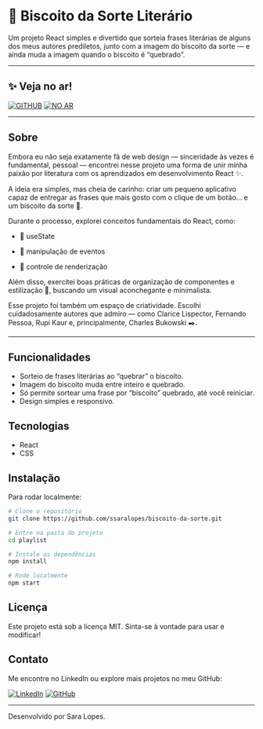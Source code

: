 # 🥠 Biscoito da Sorte Literário

Um projeto React simples e divertido que sorteia frases literárias de alguns dos meus autores prediletos, junto com a imagem do biscoito da sorte — e ainda muda a imagem quando o biscoito é “quebrado”.

---

## ✨ Veja no ar!

[![GITHUB](https://img.shields.io/badge/GITHUB-181717?style=for-the-badge&logo=github&logoColor=white)](https://github.com/ssaralopes)
[![NO AR](https://img.shields.io/badge/NO%20AR-00C851?style=for-the-badge&logoColor=white)](https://ssaralopes.github.io/biscoito-da-sorte/)


---

## Sobre

Embora eu não seja exatamente fã de web design — sinceridade às vezes é fundamental, pessoal — encontrei nesse projeto uma forma de unir minha paixão por literatura com os aprendizados em desenvolvimento React ✨.

A ideia era simples, mas cheia de carinho: criar um pequeno aplicativo capaz de entregar as frases que mais gosto com o clique de um botão... e um biscoito da sorte 🥠.

Durante o processo, explorei conceitos fundamentais do React, como:

- 🎯 useState

- 🎯 manipulação de eventos

- 🎯 controle de renderização

Além disso, exercitei boas práticas de organização de componentes e estilização 🎨, buscando um visual aconchegante e minimalista.

Esse projeto foi também um espaço de criatividade. Escolhi cuidadosamente autores que admiro — como Clarice Lispector, Fernando Pessoa, Rupi Kaur e, principalmente, Charles Bukowski ✒️.


---

## Funcionalidades

- Sorteio de frases literárias ao “quebrar” o biscoito.
- Imagem do biscoito muda entre inteiro e quebrado.
- Só permite sortear uma frase por “biscoito” quebrado, até você reiniciar.
- Design simples e responsivo.

## Tecnologias

- React
- CSS

## Instalação
Para rodar localmente:
```bash
# Clone o repositório
git clone https://github.com/ssaralopes/biscoito-da-sorte.git

# Entre na pasta do projeto
cd playlist

# Instale as dependências
npm install

# Rode localmente
npm start
```

## Licença

Este projeto está sob a licença MIT. Sinta-se à vontade para usar e modificar!

## Contato
Me encontre no LinkedIn ou explore mais projetos no meu GitHub:

[![LinkedIn](https://img.shields.io/badge/-LinkedIn-blue?style=for-the-badge&logo=linkedin&logoColor=white)](https://www.linkedin.com/in/ssaralopes/)
[![GitHub](https://img.shields.io/badge/-GitHub-181717?style=for-the-badge&logo=github&logoColor=white)](https://github.com/ssaralopes)


---

Desenvolvido por Sara Lopes.
